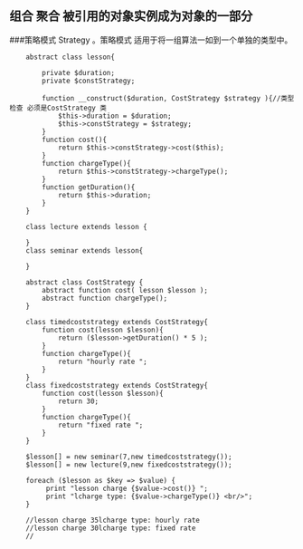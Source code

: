 ## 组合 聚合 被引用的对象实例成为对象的一部分
###策略模式 Strategy 。策略模式 适用于将一组算法一如到一个单独的类型中。


		abstract class lesson{

			private $duration;
			private $constStrategy;
		
			function __construct($duration, CostStrategy $strategy ){//类型检查 必须是CostStrategy 类
				$this->duration = $duration;
				$this->constStrategy = $strategy;
			}
			function cost(){
				return $this->constStrategy->cost($this);
			}
			function chargeType(){
				return $this->constStrategy->chargeType();
			}
			function getDuration(){
				return $this->duration;
			}
		}

		class lecture extends lesson {
		
		}
		class seminar extends lesson{
		
		}
>
		abstract class CostStrategy {
			abstract function cost( lesson $lesson );
			abstract function chargeType();
		}
		
		class timedcoststrategy extends CostStrategy{
			function cost(lesson $lesson){
				return ($lesson->getDuration() * 5 );
			}
			function chargeType(){
				return "hourly rate ";
			}
		}
		class fixedcoststrategy extends CostStrategy{
			function cost(lesson $lesson){
				return 30;
			}
			function chargeType(){
				return "fixed rate ";
			}
		}

		$lesson[] = new seminar(7,new timedcoststrategy());
		$lesson[] = new lecture(9,new fixedcoststrategy());
		 
		foreach ($lesson as $key => $value) {
			 print "lesson charge {$value->cost()} ";
			 print "lcharge type: {$value->chargeType()} <br/>";
		}

		//lesson charge 35lcharge type: hourly rate 
		//lesson charge 30lcharge type: fixed rate 
		//
